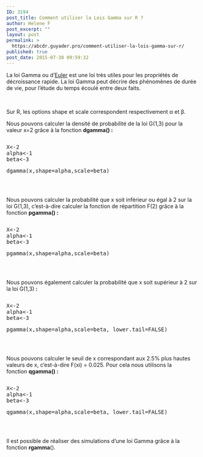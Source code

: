 ```yaml
---
ID: 3194
post_title: Comment utiliser la Lois Gamma sur R ?
author: Helene F
post_excerpt: ""
layout: post
permalink: >
  https://abcdr.guyader.pro/comment-utiliser-la-lois-gamma-sur-r/
published: true
post_date: 2015-07-30 09:59:32
---
```

<p>La loi Gamma ou d’<a href="http://nobelis.eu/photis/Noms/nomsEFGH.html#E" title="Accéder aux informations.">Euler</a> est une loi très utiles pour les propriétés de décroissance rapide. La loi Gamma peut décrire des phénomènes de durée de vie, pour l’étude du temps écoulé entre deux faits.</p><p> </p><p>Sur R, les options shape et scale correspondent respectivement α et β.</p><p>Nous pouvons calculer la densité de probabilité de la loi G(1,3) pour la valeur x=2 grâce à la fonction <b>dgamma() :</b></p><p> <pre lang='rsplus'></p><p>X&lt;-2<br />alpha&lt;-1<br />beta&lt;-3</p><p>dgamma(x,shape=alpha,scale=beta)</p><p></pre>   </p><p>Nous pouvons calculer la probabilité que x soit inférieur ou égal à 2 sur la loi G(1,3), c’est-à-dire calculer la fonction de répartition F(2) grâce à la fonction <b>pgamma() :</b></p><p> <pre lang='rsplus'></p><p>X&lt;-2<br />alpha&lt;-1<br />beta&lt;-3</p><p>pgamma(x,shape=alpha,scale=beta)</p><p></pre>    </p><p>Nous pouvons également calculer la probabilité que x soit supérieur à 2 sur la loi G(1,3)<b> :</b></p><p> <pre lang='rsplus'></p><p>X&lt;-2<br />alpha&lt;-1<br />beta&lt;-3</p><p>pgamma(x,shape=alpha,scale=beta, lower.tail=FALSE)</p><p></pre>    </p><p>Nous pouvons calculer le seuil de x correspondant aux 2.5% plus hautes valeurs de x, c’est-à-dire F(xi) = 0.025. Pour cela nous utilisons la fonction <b>qgamma() :</b></p><p> <pre lang='rsplus'></p><p>X&lt;-2<br />alpha&lt;-1<br />beta&lt;-3</p><p>qgamma(x,shape=alpha,scale=beta, lower.tail=FALSE)</p><p></pre>   </p><p>Il est possible de réaliser des simulations d’une loi Gamma grâce à la fonction <b>rgamma</b></a>().</p>